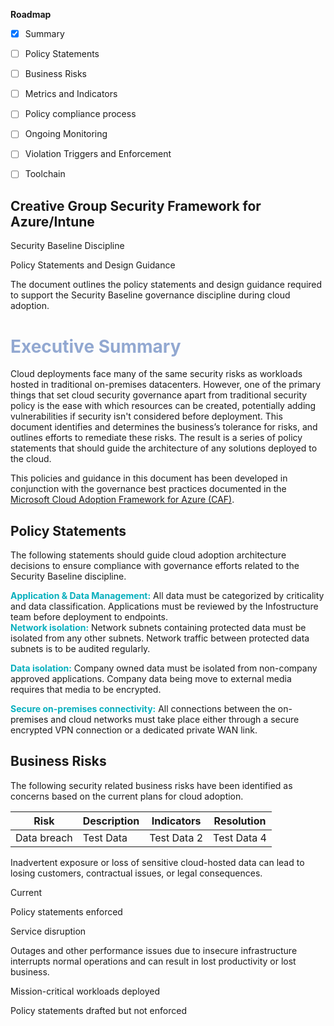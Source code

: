 **Roadmap**

 - [x] Summary 

 - [ ] Policy Statements
 
 - [ ] Business Risks

 - [ ] Metrics and Indicators
  
 - [ ] Policy compliance process

 - [ ] Ongoing Monitoring

 - [ ] Violation Triggers and Enforcement
  
 - [ ] Toolchain
 
## Creative Group Security Framework for Azure/Intune

Security Baseline Discipline

Policy Statements and Design Guidance

The document outlines the policy statements and design guidance required to support the Security Baseline governance discipline during cloud adoption.

<html>
	<h1><font color="#92a8d1">Executive Summary</font></h1>
</html>

Cloud deployments face many of the same security risks as workloads hosted in traditional on-premises datacenters. However, one of the primary things that set cloud security governance apart from traditional security policy is the ease with which resources can be created, potentially adding vulnerabilities if security isn't considered before deployment. This document identifies and determines the business’s tolerance for risks, and outlines efforts to remediate these risks. The result is a series of policy statements that should guide the architecture of any solutions deployed to the cloud.

This policies and guidance in this document has been developed in conjunction with the governance best practices documented in the [Microsoft Cloud Adoption Framework for Azure (CAF)](http://aka.ms/caf).


## Policy Statements

The following statements should guide cloud adoption architecture decisions to ensure compliance with governance efforts related to the Security Baseline discipline.

<html>
	<body>
	<font color ="07AFBD"><b>Application & Data Management:</b></font>
	All data must be categorized by criticality and data classification. Applications must be reviewed by the Infostructure team before deployment to endpoints.
	<br><b><font color ="07AFBD">Network isolation:</font></b>
	Network subnets containing protected data must be isolated from any other subnets. Network traffic between protected data subnets is to be audited regularly.</br>
	<p><b><font color ="07AFBD">Data isolation:</font></b>
	Company owned data must be isolated from non-company approved applications. Company data being move to external media requires that media to be encrypted.
	<p><b><font color ="07AFBD">Secure on-premises connectivity:</font></b>
	All connections between the on-premises and cloud networks must take place either through a secure encrypted VPN connection or a dedicated private WAN link.
	</body>

## Business Risks

The following security related business risks have been identified as concerns based on the current plans for cloud adoption.

Risk | Description | Indicators | Resolution|
|-----|--------------|------------|-------------|
| Data breach | Test Data | Test Data 2 | Test Data 4 |


Inadvertent exposure or loss of sensitive cloud-hosted data can lead to losing customers, contractual issues, or legal consequences.

Current

Policy statements enforced

Service disruption

Outages and other performance issues due to insecure infrastructure interrupts normal operations and can result in lost productivity or lost business.

Mission-critical workloads deployed

Policy statements drafted but not enforced